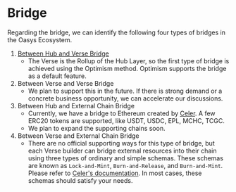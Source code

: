 # Bridge
Regarding the bridge, we can identify the following four types of bridges in the Oasys Ecosystem.

1. [Between Hub and Verse Bridge](/docs/verse-developer/bridge/hub-verse)
    - The Verse is the Rollup of the Hub Layer, so the first type of bridge is achieved using the Optimism method. Optimism supports the bridge as a default feature.
2. Between Verse and Verse Bridge
    - We plan to support this in the future. If there is strong demand or a concrete business opportunity, we can accelerate our discussions.
3. Between Hub and External Chain Bridge
    - Currently, we have a bridge to Ethereum created by [Celer](https://cbridge.celer.network/1/248/USDC). A few ERC20 tokens are supported, like USDT, USDC, EPL, MCHC, TCGC.
    - We plan to expand the supporting chains soon.
4. Between Verse and External Chain Bridge
    - There are no official supporting ways for this type of bridge, but each Verse builder can bridge external resources into their chain using three types of ordinary and simple schemas. These schemas are known as `Lock-and-Mint`, `Burn-and-Release`, and `Burn-and-Mint`. Please refer to [Celer's documentation](https://cbridge-docs.celer.network/nft-bridge/introduction). In most cases, these schemas should satisfy your needs.

